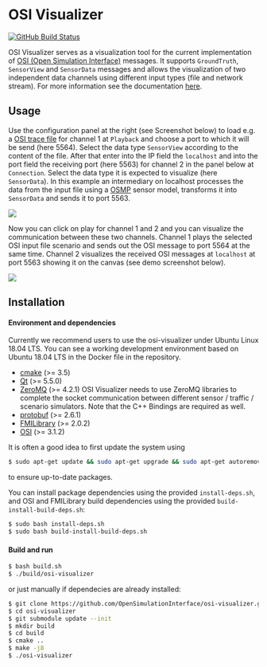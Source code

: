 # OSI Visualizer

[![GitHub Build Status](https://github.com/stefancyliax/osi-visualizer/workflows/OSI%20Visualizer%20build%20pipeline/badge.svg)](https://github.com/stefancyliax/osi-visualizer/actions/workflows/ci-build.yml)

OSI Visualizer serves as a visualization tool for the current implementation of [OSI (Open Simulation Interface)](https://github.com/OpenSimulationInterface/open-simulation-interface) messages. It supports `GroundTruth`, `SensorView` and `SensorData` messages and allows the visualization of two independent data channels using different input types (file and network stream). For more information see the documentation [here](https://opensimulationinterface.github.io/osi-documentation/osi-visualizer/README.html).

## Usage

Use the configuration panel at the right (see Screenshot below) to load e.g. a [OSI trace file](https://opensimulationinterface.github.io/osi-documentation/open-simulation-interface/doc/fileformat.html) for channel 1 at `Playback` and choose a port to which it will be send (here 5564). Select the data type `SensorView` according to the content of the file. After that enter into the IP field the `localhost` and into the port field the receiving port (here 5563) for channel 2 in the panel below at `Connection`. Select the data type it is expected to visualize (here `SensorData`). In this example an intermediary on localhost processes the data from the input file using a [OSMP](https://github.com/OpenSimulationInterface/osi-sensor-model-packaging) sensor model, transforms it into `SensorData` and sends it to port 5563.

![](resources/Images/Over_View.png)

Now you can click on play for channel 1 and 2 and you can visualize the communication between these two channels. Channel 1 plays the selected OSI input file scenario and sends out the OSI message to port 5564 at the same time. Channel 2 visualizes the received OSI messages at `localhost` at port 5563 showing it on the canvas (see demo screenshot below).

![](resources/Images/Demo.png)

## Installation

#### Environment and dependencies

Currently we recommend users to use the osi-visualizer under Ubuntu Linux 18.04 LTS. You can see a working development environment based on Ubuntu 18.04 LTS in the Docker file in the repository.

* [cmake](https://cmake.org/) (>= 3.5) 
* [Qt](http://download.qt.io/official_releases/qt/) (>= 5.5.0)
* [ZeroMQ](http://zeromq.org/intro:get-the-software) (>= 4.2.1) OSI Visualizer needs to use ZeroMQ libraries to complete the socket communication between different sensor / traffic / scenario simulators. Note that the C++ Bindings are required as well.
* [protobuf](https://github.com/google/protobuf) (>= 2.6.1)
* [FMILibrary](https://svn.jmodelica.org/FMILibrary/tags) (>= 2.0.2)
* [OSI](https://github.com/OpenSimulationInterface/open-simulation-interface.git) (>= 3.1.2) 


It is often a good idea to first update the system using

```bash
$ sudo apt-get update && sudo apt-get upgrade && sudo apt-get autoremove
```

to ensure up-to-date packages.

You can install package dependencies using the provided `install-deps.sh`, and OSI and FMILibrary build dependencies using the provided `build-install-build-deps.sh`:

```bash
$ sudo bash install-deps.sh
$ sudo bash build-install-build-deps.sh
```

#### Build and run
```bash
$ bash build.sh
$ ./build/osi-visualizer
```

or just manually if dependecies are already installed:

```bash
$ git clone https://github.com/OpenSimulationInterface/osi-visualizer.git
$ cd osi-visualizer
$ git submodule update --init
$ mkdir build
$ cd build
$ cmake ..
$ make -j8
$ ./osi-visualizer
```
